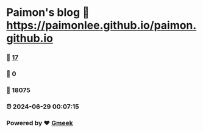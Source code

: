 # Paimon's blog :link: https://paimonlee.github.io/paimon.github.io 
### :page_facing_up: [17](https://paimonlee.github.io/paimon.github.io/tag.html) 
### :speech_balloon: 0 
### :hibiscus: 18075 
### :alarm_clock: 2024-06-29 00:07:15 
### Powered by :heart: [Gmeek](https://github.com/Meekdai/Gmeek)
